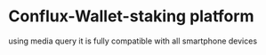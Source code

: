 # Conflux-Wallet-staking platform
using media query it is fully compatible with all smartphone devices
